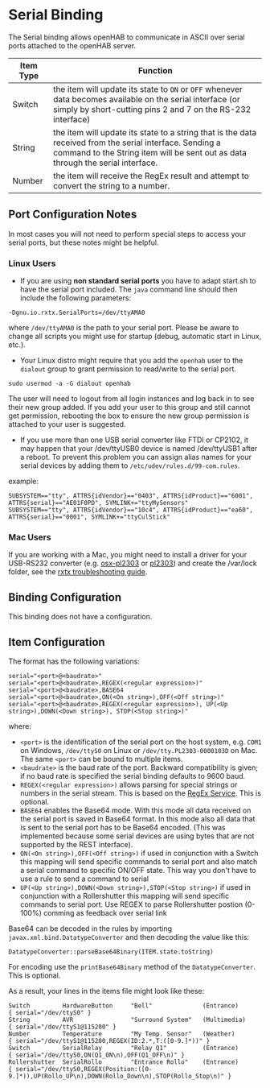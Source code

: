 # Serial Binding

The Serial binding allows openHAB to communicate in ASCII over serial ports attached to the openHAB server.

| Item Type | Function |
|-----------|----------|
| Switch    | the item will update its state to `ON` or `OFF` whenever data becomes available on the serial interface (or simply by short-cutting pins 2 and 7 on the RS-232 interface) |
| String    | the item will update its state to a string that is the data received from the serial interface.  Sending a command to the String item will be sent out as data through the serial interface. |
| Number    | the item will receive the RegEx result and attempt to convert the string to a number. |

## Port Configuration Notes

In most cases you will not need to perform special steps to access your serial ports, but these notes might be helpful.

### Linux Users

* If you are using **non standard serial ports** you have to adapt start.sh to have the serial port included. The `java` command line should then include the following parameters:

```
-Dgnu.io.rxtx.SerialPorts=/dev/ttyAMA0
```

where `/dev/ttyAMA0` is the path to your serial port. Please be aware to change all scripts you might use for startup (debug, automatic start in Linux, etc.).

* Your Linux distro might require that you add the `openhab` user to the `dialout` group to grant permission to read/write to the serial port.

```
sudo usermod -a -G dialout openhab
```

The user will need to logout from all login instances and log back in to see their new group added.  If you add your user to this group and still cannot get permission, rebooting the box to ensure the new group permission is attached to your user is suggested.

* If you use more than one USB serial converter like FTDI or CP2102, it may happen that your /dev/ttyUSB0 device is named /dev/ttyUSB1 after a reboot. To prevent this problem you can assign alias names for your serial devices by adding them to `/etc/udev/rules.d/99-com.rules`.

example:

```
SUBSYSTEM=="tty", ATTRS{idVendor}=="0403", ATTRS{idProduct}=="6001", ATTRS{serial}=="AE01F0PD", SYMLINK+="ttyMySensors"
SUBSYSTEM=="tty", ATTRS{idVendor}=="10c4", ATTRS{idProduct}=="ea60", ATTRS{serial}=="0001", SYMLINK+="ttyCulStick"
```

### Mac Users

If you are working with a Mac, you might need to install a driver for your USB-RS232 converter (e.g. [osx-pl2303](http://osx-pl2303.sourceforge.net/) or [pl2303](http://mac.softpedia.com/get/Drivers/PL2303-OS-X-driver.shtml)) and create the /var/lock folder, see the [rxtx troubleshooting guide](http://rxtx.qbang.org/wiki/index.php/Trouble_shooting#Mac_OS_X_users).

## Binding Configuration

This binding does not have a configuration.

## Item Configuration

The format has the following variations:

```
serial="<port>@<baudrate>" 
serial="<port>@<baudrate>,REGEX(<regular expression>)" 
serial="<port>@<baudrate>,BASE64 
serial="<port>@<baudrate>,ON(<On string>),OFF(<Off string>)" 
serial="<port>@<baudrate>,REGEX(<regular expression>), UP(<Up string>),DOWN(<Down string>), STOP(<Stop string>)" 
```

where:

* `<port>` is the identification of the serial port on the host system, e.g. `COM1` on Windows, `/dev/ttyS0` on Linux or `/dev/tty.PL2303-0000103D` on Mac.  The same `<port>` can be bound to multiple items.
* `<baudrate>` is the baud rate of the port. Backward compatibility is given; if no baud rate is specified  the serial binding defaults to 9600 baud.
* `REGEX(<regular expression>)` allows parsing for special strings or numbers in the serial stream. This is based on the [RegEx Service](https://github.com/openhab/openhab1-addons/wiki/Transformations#regex-transformation-service). This is optional. 
* `BASE64` enables the Base64 mode. With this mode all data received on the serial port is saved in Base64 format. In this mode also all data that is sent to the serial port has to be Base64 encoded. (This was implemented because some serial devices are using bytes that are not supported by the REST interface). 
* `ON(<On string>),OFF(<Off string>)` if used in conjunction with a Switch this mapping will send specific commands to serial port and also match a serial command to specific ON/OFF state. This way you don't have to use a rule to send a command to serial
* `UP(<Up string>),DOWN(<Down string>),STOP(<Stop string>)` if used in conjunction with a Rollershutter this mapping will send specific commands to serial port. Use REGEX to parse Rollershutter postion (0-100%) comming as feedback over serial link

Base64 can be decoded in the rules by importing `javax.xml.bind.DatatypeConverter` and then decoding the value like this:

```
DatatypeConverter::parseBase64Binary(ITEM.state.toString)
```

For encoding use the `printBase64Binary` method of the `DatatypeConverter`. This is optional. 

As a result, your lines in the items file might look like these:

```
Switch         HardwareButton     "Bell"              (Entrance)      { serial="/dev/ttyS0" }
String         AVR                "Surround System"   (Multimedia)    { serial="/dev/ttyS1@115200" } 
Number         Temperature        "My Temp. Sensor"   (Weather)       { serial="/dev/ttyS1@115200,REGEX(ID:2.*,T:([0-9.]*))" } 
Switch         SerialRelay        "Relay Q1"          (Entrance)      { serial="/dev/ttyS0,ON(Q1_ON\n),OFF(Q1_OFF\n)" }
Rollershutter  SerialRollo        "Entrance Rollo"    (Entrance)      { serial="/dev/ttyS0,REGEX(Position:([0-9.]*)),UP(Rollo_UP\n),DOWN(Rollo_Down\n),STOP(Rollo_Stop\n)" }
```
